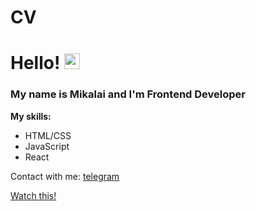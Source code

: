 # CV
# Hello! <img src="https://media.giphy.com/media/hvRJCLFzcasrR4ia7z/giphy.gif" width="25px" />

### My name is Mikalai and I'm Frontend Developer

**My skills:**
* HTML/CSS
* JavaScript
* React

Contact with me: [telegram](https://t.me/nikolay72v)

[Watch this!](https://kolka199972.github.io/CV/)
